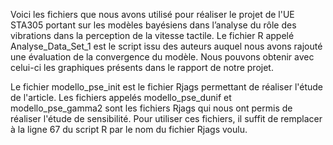 Voici les fichiers que nous avons utilisé pour réaliser le projet de l'UE STA305 portant sur les modèles bayésiens dans l’analyse du rôle des vibrations dans la perception de la vitesse tactile.
Le fichier R appelé Analyse_Data_Set_1 est le script issu des auteurs auquel nous avons rajouté une évaluation de la convergence du modèle.
Nous pouvons obtenir avec celui-ci les graphiques présents dans le rapport de notre projet.

Le fichier modello_pse_init est le fichier Rjags permettant de réaliser l'étude de l'article.
Les fichiers appelés modello_pse_dunif et modello_pse_gamma2 sont les fichiers Rjags qui nous ont permis de réaliser l'étude de sensibilité.
Pour utiliser ces fichiers, il suffit de remplacer à la ligne 67 du script R par le nom du fichier Rjags voulu.


